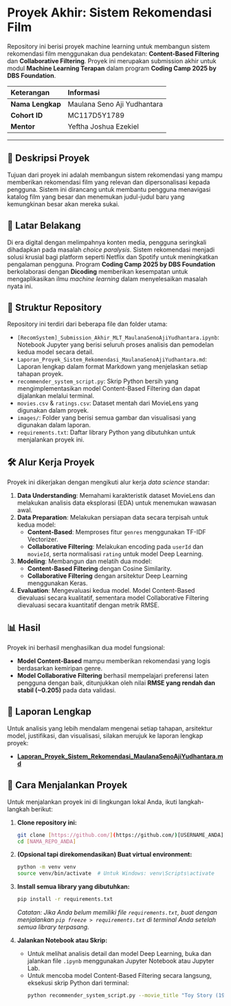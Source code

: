 # Proyek Akhir: Sistem Rekomendasi Film

Repository ini berisi proyek machine learning untuk membangun sistem rekomendasi film menggunakan dua pendekatan: **Content-Based Filtering** dan **Collaborative Filtering**. Proyek ini merupakan submission akhir untuk modul **Machine Learning Terapan** dalam program **Coding Camp 2025 by DBS Foundation**.

| Keterangan | Informasi |
| :--- | :--- |
| **Nama Lengkap** | Maulana Seno Aji Yudhantara |
| **Cohort ID** | MC117D5Y1789 |
| **Mentor** | Yeftha Joshua Ezekiel |

---

## 📝 Deskripsi Proyek

Tujuan dari proyek ini adalah membangun sistem rekomendasi yang mampu memberikan rekomendasi film yang relevan dan dipersonalisasi kepada pengguna. Sistem ini dirancang untuk membantu pengguna menavigasi katalog film yang besar dan menemukan judul-judul baru yang kemungkinan besar akan mereka sukai.

## 🚀 Latar Belakang

Di era digital dengan melimpahnya konten media, pengguna seringkali dihadapkan pada masalah *choice paralysis*. Sistem rekomendasi menjadi solusi krusial bagi platform seperti Netflix dan Spotify untuk meningkatkan pengalaman pengguna. Program **Coding Camp 2025 by DBS Foundation** berkolaborasi dengan **Dicoding** memberikan kesempatan untuk mengaplikasikan ilmu *machine learning* dalam menyelesaikan masalah nyata ini.

## 📁 Struktur Repository

Repository ini terdiri dari beberapa file dan folder utama:

-   `[RecomSystem]_Submission_Akhir_MLT_MaulanaSenoAjiYudhantara.ipynb`: Notebook Jupyter yang berisi seluruh proses analisis dan pemodelan kedua model secara detail.
-   `Laporan_Proyek_Sistem_Rekomendasi_MaulanaSenoAjiYudhantara.md`: Laporan lengkap dalam format Markdown yang menjelaskan setiap tahapan proyek.
-   `recommender_system_script.py`: Skrip Python bersih yang mengimplementasikan model Content-Based Filtering dan dapat dijalankan melalui terminal.
-   `movies.csv` & `ratings.csv`: Dataset mentah dari MovieLens yang digunakan dalam proyek.
-   `images/`: Folder yang berisi semua gambar dan visualisasi yang digunakan dalam laporan.
-   `requirements.txt`: Daftar library Python yang dibutuhkan untuk menjalankan proyek ini.

## 🛠️ Alur Kerja Proyek

Proyek ini dikerjakan dengan mengikuti alur kerja *data science* standar:
1.  **Data Understanding**: Memahami karakteristik dataset MovieLens dan melakukan analisis data eksplorasi (EDA) untuk menemukan wawasan awal.
2.  **Data Preparation**: Melakukan persiapan data secara terpisah untuk kedua model:
    -   **Content-Based**: Memproses fitur `genres` menggunakan TF-IDF Vectorizer.
    -   **Collaborative Filtering**: Melakukan encoding pada `userId` dan `movieId`, serta normalisasi `rating` untuk model Deep Learning.
3.  **Modeling**: Membangun dan melatih dua model:
    -   **Content-Based Filtering** dengan Cosine Similarity.
    -   **Collaborative Filtering** dengan arsitektur Deep Learning menggunakan Keras.
4.  **Evaluation**: Mengevaluasi kedua model. Model Content-Based dievaluasi secara kualitatif, sementara model Collaborative Filtering dievaluasi secara kuantitatif dengan metrik RMSE.

## 📊 Hasil

Proyek ini berhasil menghasilkan dua model fungsional:
-   **Model Content-Based** mampu memberikan rekomendasi yang logis berdasarkan kemiripan genre.
-   **Model Collaborative Filtering** berhasil mempelajari preferensi laten pengguna dengan baik, ditunjukkan oleh nilai **RMSE yang rendah dan stabil (~0.205)** pada data validasi.

## 📄 Laporan Lengkap

Untuk analisis yang lebih mendalam mengenai setiap tahapan, arsitektur model, justifikasi, dan visualisasi, silakan merujuk ke laporan lengkap proyek:
-   **[Laporan_Proyek_Sistem_Rekomendasi_MaulanaSenoAjiYudhantara.md](Laporan_Proyek_Sistem_Rekomendasi_MaulanaSenoAjiYudhantara.md)**

## 🚀 Cara Menjalankan Proyek

Untuk menjalankan proyek ini di lingkungan lokal Anda, ikuti langkah-langkah berikut:

1.  **Clone repository ini:**
    ```bash
    git clone [https://github.com/](https://github.com/)[USERNAME_ANDA]/[NAMA_REPO_ANDA].git
    cd [NAMA_REPO_ANDA]
    ```

2.  **(Opsional tapi direkomendasikan) Buat virtual environment:**
    ```bash
    python -m venv venv
    source venv/bin/activate  # Untuk Windows: venv\Scripts\activate
    ```

3.  **Install semua library yang dibutuhkan:**
    ```bash
    pip install -r requirements.txt
    ```
    *Catatan: Jika Anda belum memiliki file `requirements.txt`, buat dengan menjalankan `pip freeze > requirements.txt` di terminal Anda setelah semua library terpasang.*

4.  **Jalankan Notebook atau Skrip:**
    -   Untuk melihat analisis detail dan model Deep Learning, buka dan jalankan file `.ipynb` menggunakan Jupyter Notebook atau Jupyter Lab.
    -   Untuk mencoba model Content-Based Filtering secara langsung, eksekusi skrip Python dari terminal:
        ```bash
        python recommender_system_script.py --movie_title "Toy Story (1995)"
        ```